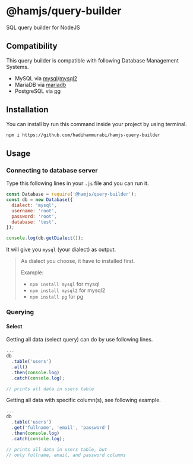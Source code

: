 # @hamjs/query-builder
SQL query builder for NodeJS

## Compatibility
This query builder is compatible with following Database Management Systems.
- MySQL via [mysql](https://www.npmjs.com/package/mysql)/[mysql2](https://www.npmjs.com/package/mysql2)
- MariaDB via [mariadb](https://www.npmjs.com/package/mariadb)
- PostgreSQL via [pg](https://www.npmjs.com/package/pg)

## Installation
You can install by run this command inside your project by using terminal.
```bash
npm i https://github.com/hadihammurabi/hamjs-query-builder
```

## Usage
### Connecting to database server
Type this following lines in your `.js` file and you can run it.
```javascript
const Database = require('@hamjs/query-builder');
const db = new Database({
  dialect: 'mysql',
  username: 'root',
  password: 'root',
  database: 'test',
});

console.log(db.getDialect());
```
It will give you `mysql` (your dialect) as output.

> As dialect you choose, it have to installed first.
>
> Example:
>  - `npm install mysql` for mysql
>  - `npm install mysql2` for mysql2
>  - `npm install pg` for pg

### Querying
#### Select
Getting all data (select query) can do by use following lines.
```javascript
...
db
  .table('users')
  .all()
  .then(console.log)
  .catch(console.log);

// prints all data in users table
```

Getting all data with specific column(s), see following example.
```javascript
...
db
  .table('users')
  .get('fullname', 'email', 'password')
  .then(console.log)
  .catch(console.log);

// prints all data in users table, but
// only fullname, email, and password columns
```
